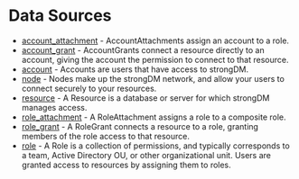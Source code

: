 
# Data Sources
* [account_attachment](./account_attachment) - AccountAttachments assign an account to a role.
* [account_grant](./account_grant) - AccountGrants connect a resource directly to an account, giving the account the permission to connect to that resource.
* [account](./account) - Accounts are users that have access to strongDM.
* [node](./node) - Nodes make up the strongDM network, and allow your users to connect securely to your resources.
* [resource](./resource) - A Resource is a database or server for which strongDM manages access.
* [role_attachment](./role_attachment) - A RoleAttachment assigns a role to a composite role.
* [role_grant](./role_grant) - A RoleGrant connects a resource to a role, granting members of the role
 access to that resource.
* [role](./role) - A Role is a collection of permissions, and typically corresponds to a team, Active Directory OU, or other organizational unit. Users are granted access to resources by assigning them to roles.